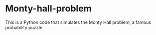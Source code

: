# Monty-hall-problem
This is a Python code that simulates the Monty Hall problem, a famous probability puzzle. 
